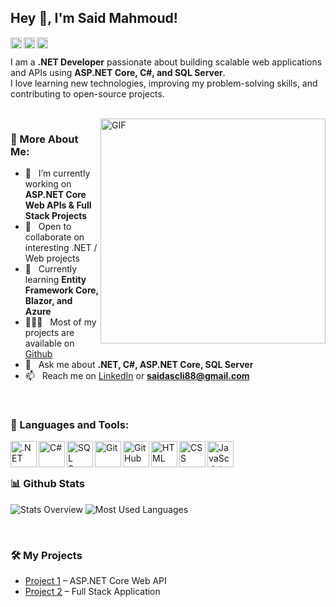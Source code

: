 ## Hey 👋, I'm Said Mahmoud!
<a href='https://www.linkedin.com/in/said-mahmoud-02231224b'><img align='left' alt="linkedin" src="https://raw.githubusercontent.com/rahul-jha98/rahul-jha98/561d474902b59c7429ec22bb73e225696c27b202/assets/linkedin.svg" height='18px'/></a>
<a href='https://github.com/said-mahmoud'><img align='left' alt="github" src="https://cdn-icons-png.flaticon.com/512/25/25231.png" height='18px'/></a>
<a href='mailto:saidascli88@gmail.com'><img align='left' alt="email" src="https://cdn-icons-png.flaticon.com/512/732/732200.png" height='18px'/></a>

<br/>

I am a **.NET Developer** passionate about building scalable web applications and APIs using **ASP.NET Core, C#, and SQL Server**.  
I love learning new technologies, improving my problem-solving skills, and contributing to open-source projects.  

<br/>

<img align="right" alt="GIF" src="https://raw.githubusercontent.com/rahul-jha98/rahul-jha98/main/techstack.gif" width="360px"/>
  
### 🧐 More About Me:

- 🔭 &nbsp; I’m currently working on **ASP.NET Core Web APIs & Full Stack Projects**
- 🤝 &nbsp; Open to collaborate on interesting .NET / Web projects
- 🌱 &nbsp; Currently learning **Entity Framework Core, Blazor, and Azure**
- 👨🏻‍💻 &nbsp; Most of my projects are available on [Github](https://github.com/said-mahmoud)
- 💬 &nbsp; Ask me about **.NET, C#, ASP.NET Core, SQL Server**
- 📫 &nbsp; Reach me on [LinkedIn](https://www.linkedin.com/in/said-mahmoud-02231224b) or **saidascli88@gmail.com**

<br>

### 🔨 Languages and Tools:
<a href="https://dotnet.microsoft.com/" target="_blank"><img align="left" alt=".NET" height="42px" src="https://cdn.jsdelivr.net/gh/devicons/devicon/icons/dotnetcore/dotnetcore-original.svg"></a>
<a href="https://learn.microsoft.com/en-us/dotnet/csharp/" target="_blank"><img align="left" alt="C#" height="42px" src="https://cdn.jsdelivr.net/gh/devicons/devicon/icons/csharp/csharp-original.svg"></a>
<a href="https://www.microsoft.com/en-us/sql-server" target="_blank"><img align="left" alt="SQL Server" height="42px" src="https://cdn.jsdelivr.net/gh/devicons/devicon/icons/microsoftsqlserver/microsoftsqlserver-plain.svg"></a>
<a href="https://git-scm.com/" target="_blank"><img align="left" alt="Git" height="42px" src="https://cdn.jsdelivr.net/gh/devicons/devicon/icons/git/git-original.svg"></a>
<a href="https://github.com/" target="_blank"><img align="left" alt="GitHub" height="42px" src="https://cdn.jsdelivr.net/gh/devicons/devicon/icons/github/github-original.svg"></a>
<a href="https://www.w3.org/html/" target="_blank"><img align="left" alt="HTML" height="42px" src="https://cdn.jsdelivr.net/gh/devicons/devicon/icons/html5/html5-original.svg"></a>
<a href="https://www.w3.org/Style/CSS/" target="_blank"><img align="left" alt="CSS" height="42px" src="https://cdn.jsdelivr.net/gh/devicons/devicon/icons/css3/css3-original.svg"></a>
<a href="https://developer.mozilla.org/en-US/docs/Web/JavaScript" target="_blank"><img align="left" alt="JavaScript" height="42px" src="https://cdn.jsdelivr.net/gh/devicons/devicon/icons/javascript/javascript-original.svg"></a>

<br><br>

### 📊 Github Stats
![Stats Overview](https://github-readme-stats.vercel.app/api?username=said-mahmoud&show_icons=true&theme=transparent)
![Most Used Languages](https://github-readme-stats.vercel.app/api/top-langs/?username=said-mahmoud&layout=compact&theme=transparent)

<br>

### 🛠️ My Projects
- [Project 1](https://github.com/said-mahmoud/PROJECT-1) – ASP.NET Core Web API  
- [Project 2](https://github.com/said-mahmoud/PROJECT-2) – Full Stack Application  


